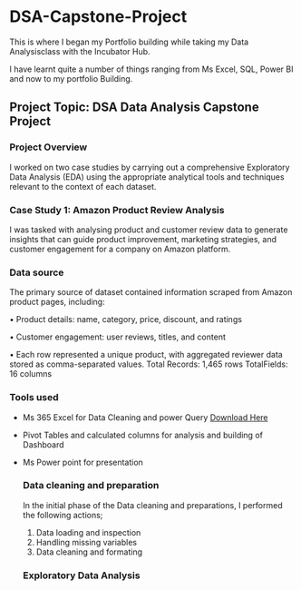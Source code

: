 # DSA-Capstone-Project
This is where I began my Portfolio building while taking my Data Analysisclass with the Incubator Hub.
 
I have learnt quite a number of things ranging from Ms Excel, SQL, Power BI and now to my portfolio Building.

## Project Topic: DSA Data Analysis Capstone Project

### Project Overview

I worked on two case studies by carrying out a comprehensive Exploratory Data
Analysis (EDA) using the appropriate analytical tools and techniques relevant to the
context of each dataset.

### Case Study 1: Amazon Product Review Analysis 

I was tasked with analysing product and customer review data to generate insights that can
guide product improvement, marketing strategies, and customer engagement for a company on Amazon platform.

### Data source

The primary source of dataset contained information scraped from Amazon product pages, including:

• Product details: name, category, price, discount, and ratings

• Customer engagement: user reviews, titles, and content

• Each row represented a unique product, with aggregated reviewer data stored as comma-separated values.
Total Records: 1,465 rows
TotalFields: 16 columns

### Tools used
- Ms 365 Excel for Data Cleaning and power Query [Download Here](https://www.microsoft.com) 
- Pivot Tables and calculated columns for analysis and building of Dashboard 
- Ms Power point for presentation

  ### Data cleaning and preparation

  In the initial phase of the Data cleaning and preparations, I performed the following actions;
  1. Data loading and inspection
  2. Handling missing variables
  3. Data cleaning and formating
 
  ### Exploratory Data Analysis


